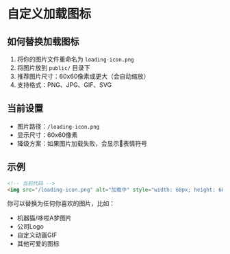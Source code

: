 # 自定义加载图标

## 如何替换加载图标

1. 将你的图片文件重命名为 `loading-icon.png`
2. 将图片放到 `public/` 目录下
3. 推荐图片尺寸：60x60像素或更大（会自动缩放）
4. 支持格式：PNG、JPG、GIF、SVG

## 当前设置

- 图片路径：`/loading-icon.png`
- 显示尺寸：60x60像素
- 降级方案：如果图片加载失败，会显示🤖表情符号

## 示例

```html
<!-- 当前代码 -->
<img src="/loading-icon.png" alt="加载中" style="width: 60px; height: 60px; object-fit: contain;">
```

你可以替换为任何你喜欢的图片，比如：
- 机器猫/哆啦A梦图片
- 公司Logo
- 自定义动画GIF
- 其他可爱的图标